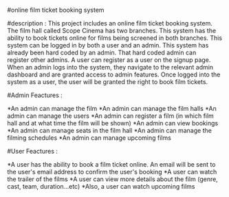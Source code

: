#online film ticket booking system

#description :
This project includes an online film ticket booking system.
The film hall called Scope Cinema has two branches. This system has the ability to book tickets online for films being screened in both branches.
This system can be logged in by both a user and an admin.
This system has already been hard coded by an admin. That hard coded admin can register other admins.
A user can register as a user on the signup page.
When an admin logs into the system, they navigate to the relevant admin dashboard and are granted access to admin features.
Once logged into the system as a user, the user will be granted the right to book film tickets.

#Admin Feactures :

*An admin can manage the film
*An admin can manage the film halls
*An admin can manage the users
*An admin can register a film (in which film hall and at what time the film will be shown)
*An admin can view bookings
*An admin can manage seats in the film hall
*An admin can manage the filming schedules
*An admin can manage upcoming films


#User Feactures :

*A user has the ability to book a film ticket online. An email will be sent to the user's email address to confirm the user's booking
*A user can watch the trailer of the films
*A user can view more details about the film (genre, cast, team, duration...etc)
*Also, a user can watch upcoming films
